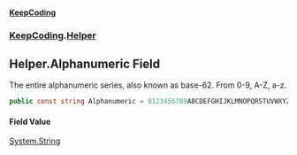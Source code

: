 #### [KeepCoding](index.md 'index')
### [KeepCoding](KeepCoding.md 'KeepCoding').[Helper](KeepCoding_Helper.md 'KeepCoding.Helper')
## Helper.Alphanumeric Field
The entire alphanumeric series, also known as base-62. From 0-9, A-Z, a-z.  
```csharp
public const string Alphanumeric = 0123456789ABCDEFGHIJKLMNOPQRSTUVWXYZabcdefghijklmnopqrstuvwxyz;
```
#### Field Value
[System.String](https://docs.microsoft.com/en-us/dotnet/api/System.String 'System.String')
